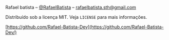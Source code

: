 Rafael batista – [@RafaelBatista](https://www.linkedin.com/in/) – rafaelbatista.sth@gmail.com

Distribuído sob a licença MIT. Veja `LICENSE` para mais informações.

[https://github.com/Rafael-Batista-Dev](https://github.com/Rafael-Batista-Dev/)
